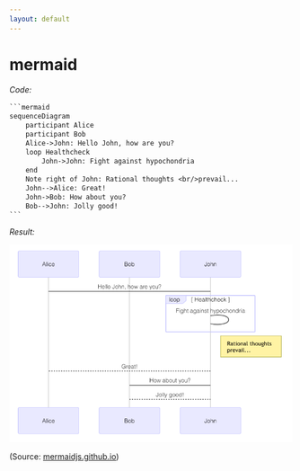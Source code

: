 ```yaml
---
layout: default
---
```


# mermaid

_Code:_

<!-- markdownlint-disable MD031 -->

```;
`​``mermaid
sequenceDiagram
    participant Alice
    participant Bob
    Alice->John: Hello John, how are you?
    loop Healthcheck
        John->John: Fight against hypochondria
    end
    Note right of John: Rational thoughts <br/>prevail...
    John-->Alice: Great!
    John->Bob: How about you?
    Bob-->John: Jolly good!
`​`​`
```

<!--
There's a Zero Width Space between two of the inner closing three backticks
to prevent them from being interpreted as closing the outer opening three
backticks.
-->

<!-- markdownlint-enable MD013 -->

_Result:_

![Mermaid example](/assets/img/mermaid.png)

(Source: [mermaidjs.github.io](https://mermaidjs.github.io))
